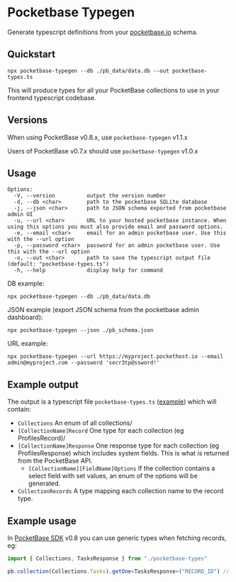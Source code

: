 # Pocketbase Typegen

Generate typescript definitions from your [pocketbase.io](https://pocketbase.io/) schema.

## Quickstart

`npx pocketbase-typegen --db ./pb_data/data.db --out pocketbase-types.ts`

This will produce types for all your PocketBase collections to use in your frontend typescript codebase.

## Versions

When using PocketBase v0.8.x, use `pocketbase-typegen` v1.1.x

Users of PocketBase v0.7.x should use `pocketbase-typegen` v1.0.x

## Usage

```
Options:
  -V, --version          output the version number
  -d, --db <char>        path to the pocketbase SQLite database
  -j, --json <char>      path to JSON schema exported from pocketbase admin UI
  -u, --url <char>       URL to your hosted pocketbase instance. When using this options you must also provide email and password options.
  -e, --email <char>     email for an admin pocketbase user. Use this with the --url option
  -p, --password <char>  password for an admin pocketbase user. Use this with the --url option
  -o, --out <char>       path to save the typescript output file (default: "pocketbase-types.ts")
  -h, --help             display help for command
```

DB example:

`npx pocketbase-typegen --db ./pb_data/data.db`

JSON example (export JSON schema from the pocketbase admin dashboard):

`npx pocketbase-typegen --json ./pb_schema.json`

URL example:

`npx pocketbase-typegen --url https://myproject.pockethost.io --email admin@myproject.com --password 'secr3tp@ssword!'`

## Example output

The output is a typescript file `pocketbase-types.ts` ([example](./test/pocketbase-types-example.ts)) which will contain:

- `Collections` An enum of all collections/
- `[CollectionName]Record` One type for each collection (eg ProfilesRecord)/
- `[CollectionName]Response` One response type for each collection (eg ProfilesResponse) which includes system fields. This is what is returned from the PocketBase API.
  - `[CollectionName][FieldName]Options` If the collection contains a select field with set values, an enum of the options will be generated.
- `CollectionRecords` A type mapping each collection name to the record type.

## Example usage

In [PocketBase SDK](https://github.com/pocketbase/js-sdk) v0.8 you can use generic types when fetching records, eg:

```typescript
import { Collections, TasksResponse } from "./pocketbase-types"

pb.collection(Collections.Tasks).getOne<TasksResponse>("RECORD_ID") // -> results in Promise<TaskResponse>
```
